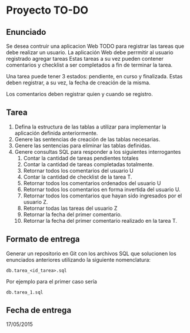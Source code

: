 # Proyecto TO-DO

## Enunciado

Se desea contruir una aplicacion Web TODO para registrar las tareas que debe realizar un usuario. La aplicación Web debe perrmitir al usuario registrado agregar tareas Estas tareas a su vez pueden contener comentarios y checklist a ser completados a fin de terminar la tarea.

Una tarea puede tener 3 estados: pendiente, en curso y finalizada. Estas deben registrar, a su vez, la fecha de creación de la misma.

Los comentarios deben registrar quien y cuando se registro.

## Tarea

1. Defina la estructura de las tablas a utilizar para implementar la aplicación definida anteriormente.
1. Genere las sentencias de creación de las tablas necesarias.
1. Genere las sentencias para eliminar las tablas definidas.
1. Genere consultas SQL para responder a los siguientes interrogantes
   1. Contar la cantidad de tareas pendientes totales
   1. Contar la cantidad de tareas completadas totalmente.
   1. Retornar todos los comentarios del usuario U
   1. Contar la cantidad de checklist de la tarea T.
   1. Retornar todos los comentarios ordenados del usuario U
   1. Retornar todos los comentarios en forma invertida del usuario U.
   1. Retornar todos los comentarios que hayan sido ingresados por el usuario Z.
   1. Retornar todas las tareas del usuario Z
   1. Retornar la fecha del primer comentario.
   1. Retornar la fecha del primer comentario realizado en la tarea T.

## Formato de entrega

Generar un repositorio en Git con los archivos SQL que solucionen los enunciados anteriores utilizando la siguiente nomenclatura:

```
db.tarea_<id_tarea>.sql
```

Por ejemplo para el primer caso sería 

```
db.tarea_1.sql
```
 
## Fecha de entrega

17/05/2015